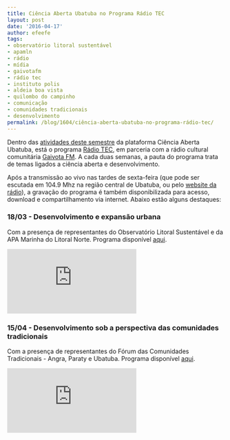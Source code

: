 ```yaml
---
title: Ciência Aberta Ubatuba no Programa Rádio TEC
layout: post
date: '2016-04-17'
author: efeefe
tags:
- observatório litoral sustentável
- apamln
- rádio
- mídia
- gaivotafm
- rádio tec
- instituto polis
- aldeia boa vista
- quilombo do campinho
- comunicação
- comunidades tradicionais
- desenvolvimento
permalink: /blog/1604/ciência-aberta-ubatuba-no-programa-rádio-tec/
---
```


Dentro das [atividades deste semestre](../1603/encontros-de-ciencia-aberta-programa-radio-tec.html "../1603/encontros-de-ciencia-aberta-programa-radio-tec.html") da plataforma Ciência Aberta Ubatuba, está o programa [Rádio TEC](http://gaivota.fm.br/programa/r-dio-tec "http://gaivota.fm.br/programa/r-dio-tec"), em parceria com a rádio cultural comunitária [Gaivota FM](http://gaivota.fm.br "http://gaivota.fm.br"). A cada duas semanas, a pauta do programa trata de temas ligados a ciência aberta e desenvolvimento.

Após a transmissão ao vivo nas tardes de sexta-feira (que pode ser escutada em 104.9 Mhz na região central de Ubatuba, ou pelo [website da rádio](http://gaivota.fm.br/ao-vivo "http://gaivota.fm.br/ao-vivo")), a gravação do programa é também disponibilizada para acesso, download e compartilhamento via internet. Abaixo estão alguns destaques:

### 18/03 - Desenvolvimento e expansão urbana

Com a presença de representantes do Observatório Litoral Sustentável e da APA Marinha do Litoral Norte. Programa disponível [aqui](http://wiki.ubatuba.cc/doku.php?id=gaivotafm:radiotec160318 "http://wiki.ubatuba.cc/doku.php?id=gaivotafm:radiotec160318").

![](http://wiki.ubatuba.cc/lib/exe/fetch.php?media=gaivotafm:radio_tec_160318.gif)

### 15/04 - Desenvolvimento sob a perspectiva das comunidades tradicionais

Com a presença de representantes do Fórum das Comunidades Tradicionais - Angra, Paraty e Ubatuba. Programa disponível [aqui](http://wiki.ubatuba.cc/doku.php?id=gaivotafm:radiotec160415 "http://wiki.ubatuba.cc/doku.php?id=gaivotafm:radiotec160415").

![](http://wiki.ubatuba.cc/lib/exe/fetch.php?w=600&tok=5992f5&media=cienciaaberta:dscf2272-1.jpg)